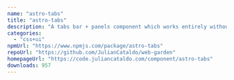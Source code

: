 ```yaml
---
name: "astro-tabs"
title: "astro-tabs"
description: "A tabs bar + panels component which works entirely without JS.\nSupports height equalization and automatic vertical scroll bar for tabs bar."
categories:
  - "css+ui"
npmUrl: "https://www.npmjs.com/package/astro-tabs"
repoUrl: "https://github.com/JulianCataldo/web-garden"
homepageUrl: "https://code.juliancataldo.com/component/astro-tabs"
downloads: 957
---
```


